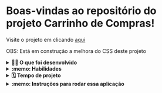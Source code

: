 # Boas-vindas ao repositório do projeto Carrinho de Compras!

Visite o projeto em clicando [aqui](https://clarareis.github.io/Shoping-cart-project/)

OBS: Está em construção a melhora do CSS deste projeto

<details>
  <summary><strong>👨‍💻 O que foi desenvolvido</strong></summary><br />

  - Nesse projeto consumimos dados diretamente de uma API do Mercado Livre assim como a aplicação do desenvolvimento com TDD. 
 </details>

<details>
  <summary><strong>:memo: Habilidades</strong></summary><br />

  Neste projeto, fui capaz de:

  * Criar uma listagem de produtos através da API do Mercado Livre;

  * Elaborar uma função que permitisse ao usuário adicionar o produto ao carrinho de compras;

  * Remova o item do carrinho de compras ao clicar nele;

  * Carregar o carrinho de compras ao iniciar a página salvando os itens no localStorage;
  
  * ~~Calcular o valor total dos itens do carrinho de compra de forma assíncrona~~ *(Não realizado)*;
  
  * Limpar o carrinho de compras;
  
  * ~~Adicionar um texto de `carregando` durante uma requisição à API~~ *(Não realizado)*;
   
  * Desenvolvimento de testes, cobrindo 100% da aplicação total;

</details>

<details>
  <summary><strong>🗓 Tempo de projeto</strong></summary><br />
  
  * Este projeto foi individual;
  * Foram necessários `5` dias dedicados ao projeto;

</details>

<details>
  <summary><strong>:memo: Instruções para rodar essa aplicação</strong></summary><br />

Crie um fork desse projeto e para isso siga esse [tutorial de como realizar um fork](https://guides.github.com/activities/forking/).

Após feito o fork, clone o repositório criado para o seu computador.

Rode o `npm install`.

</details>
